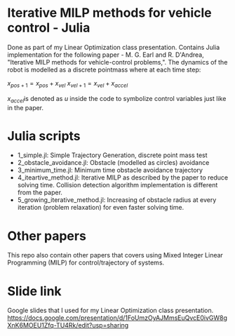 # Iterative MILP methods for vehicle control - Julia 
Done as part of my Linear Optimization class presentation. Contains Julia implementation for the following paper - M. G. Earl and R. D'Andrea, "Iterative MILP methods for vehicle-control problems,". The dynamics of the robot is modelled as a discrete pointmass where at each time step:
 
$x_{pos+1} = x_{pos} + x_{vel}$
$x_{vel+1} = x_{vel} + x_{accel}$

$x_{accel}$is denoted as $u$ inside the code to symbolize control variables just like in the paper.

# Julia scripts
- 1_simple.jl: Simple Trajectory Generation, discrete point mass test
- 2_obstacle_avoidance.jl: Obstacle (modelled as circles) avoidance
- 3_minimum_time.jl: Minimum time obstacle avoidance trajectory 
- 4_iteartive_method.jl: Iterative MILP as described by the paper to reduce solving time. Collision detection algorithm implementation is different from the paper.
- 5_growing_iterative_method.jl: Increasing of obstacle radius at every iteration (problem relaxation) for even faster solving time.

# Other papers
This repo also contain other papers that covers using Mixed Integer Linear Programming (MILP) for control/trajectory of systems.

# Slide link
Google slides that I used for my Linear Optimization class presentation.
https://docs.google.com/presentation/d/1FoUmzOyAJMmsEuQvcE0ivGW8gXnK6MOEU1Zfq-TU4Rk/edit?usp=sharing